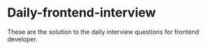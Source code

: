 # Daily-frontend-interview

These are the solution to the daily interview questions for frontend developer.
